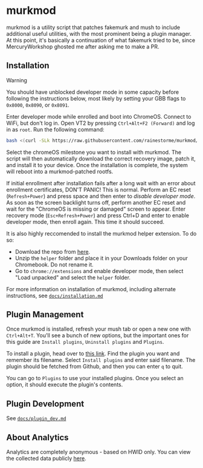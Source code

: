 # murkmod

murkmod is a utility script that patches fakemurk and mush to include additional useful utilities, with the most prominent being a plugin manager. At this point, it's basically a continuation of what fakemurk tried to be, since MercuryWorkshop ghosted me after asking me to make a PR.

## Installation

> [!WARNING]
> You should have unblocked developer mode in some capacity before following the instructions below, most likely by setting your GBB flags to `0x8000`, `0x8090`, or `0x8091`.

Enter developer mode while enrolled and boot into ChromeOS. Connect to WiFi, but don't log in. Open VT2 by pressing `Ctrl+Alt+F2 (Forward)` and log in as `root`. Run the following command:

```sh
bash <(curl -SLk https://raw.githubusercontent.com/rainestorme/murkmod/main/murkmod-devmode.sh)
```

Select the chromeOS milestone you want to install with murkmod. The script will then automatically download the correct recovery image, patch it, and install it to your device. Once the installation is complete, the system will reboot into a murkmod-patched rootfs.

If initial enrollment after installation fails after a long wait with an error about enrollment certificates, DON'T PANIC! This is normal. Perform an EC reset (`Refresh+Power`) and press space and then enter to *disable developer mode*. As soon as the screen backlight turns off, perform another EC reset and wait for the "ChromeOS is missing or damaged" screen to appear. Enter recovery mode (`Esc+Refresh+Power`) and press Ctrl+D and enter to enable developer mode, then enroll again. This time it should succeed. 

It is also highly reccomended to install the murkmod helper extension. To do so:
- Download the repo from [here](https://codeload.github.com/rainestorme/murkmod/zip/refs/heads/main).
- Unzip the `helper` folder and place it in your Downloads folder on your Chromebook. Do not rename it.
- Go to `chrome://extensions` and enable developer mode, then select "Load unpacked" and select the `helper` folder.


For more information on installation of murkmod, including alternate instructions, see [`docs/installation.md`](docs/installation.md)

## Plugin Management

Once murkmod is installed, refresh your mush tab or open a new one with `Ctrl+Alt+T`. You'll see a bunch of new options, but the important ones for this guide are `Install plugins`, `Uninstall plugins` and `Plugins`.

To install a plugin, head over to [this link](https://github.com/rainestorme/murkmod/tree/main/plugins). Find the plugin you want and remember its filename. Select `Install plugins` and enter said filename. The plugin should be fetched from Github, and then you can enter `q` to quit.

You can go to `Plugins` to use your installed plugins. Once you select an option, it should execute the plugin's contents.

## Plugin Development

See [`docs/plugin_dev.md`](docs/plugin_dev.md)

## About Analytics

Analytics are completely anonymous - based on HWID only. You can view the collected data publicly [here](https://murkmod-analytics.besthaxer.repl.co/).
